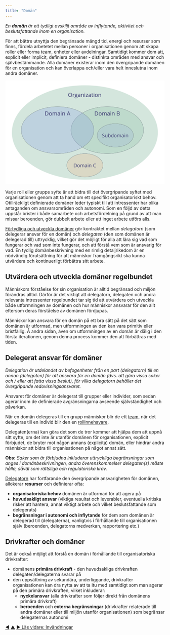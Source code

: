 ```yaml
---
title: "Domän"
---
```



_En **domän** är ett tydligt avskiljt område av inflytande, aktivitet och beslutsfattande inom en organisation._

För att bättre utnyttja den begränsade mängd tid, energi och resurser som finns, fördela arbetetet mellan personer i organisationen genom att skapa roller eller forma team, enheter eller avdelningar. Samtidigt kommer dom att, explicit eller implicit, definiera domäner - distinkta områden med ansvar och självbestämmande. Alla domäner existerar inom den övergripande domänen för en organisation och kan överlappa och/eller vara helt inneslutna inom andra domäner.

![Domäner kan överlappa och/eller vara helt inneslutna inuti andra domäner](img/driver-domain/domains-in-organizations.png)

Varje roll eller grupps syfte är att bidra till det övergripande syftet med organisationen genom att ta hand om ett specifikt organisatoriskt behov. Otillräckligt definierade domäner leder typiskt till att intressenter har olika antaganden om ansvarsområden och autonomi. Som en följd av detta uppstår brister i både samarbete och arbetsfördelning på grund av att man missar beroenden, gör dubbelt arbete eller att inget arbete utförs alls.

[Förtydliga och utveckla domäner](clarify-and-develop-domains.html) gör kontraktet mellan *delegatorn* (som delegerar ansvar för en domän) och *delegaten* (den som domänen är delegerad till) uttrycklig, vilket gör det möjligt för alla att lära sig vad som fungerar och vad som inte fungerar, och att förstå vem som är ansvarig för vad. En tydlig domänbeskrivning med en rimlig detaljrikedom är en nödvändig förutsättning för att människor framgångsrikt ska kunna utvärdera och kontinuerligt förbättra sitt arbete.

## Utvärdera och utveckla domäner regelbundet

Människors förståelse för sin organisation är alltid begränsad och miljön förändras alltid. Därför är det viktigt att delegatorn, delegaten och andra relevanta intressenter regelbundet tar sig tid att utvärdera och utveckla både utformningen av domänen och hur människor ansvarar för den allt eftersom deras förståelse av domänen fördjupas.

Människor kan ansvara för en domän på ett bra sätt på det sätt som domänen är utformad, men utformningen av den kan vara primitiv eller bristfällig. Å andra sidan, även om utformningen av en domän är dålig i den första iterationen, genom denna process kommer den att förbättras med tiden.

## Delegerat ansvar för domäner

_Delegation är utdelandet av befogenheter från en part (_delegatorn_) till en annan (_delegaten_) för att ansvara för en domän (dvs. att göra vissa saker och / eller att fatta vissa beslut), för vilka delegatorn behåller det övergripande redovisningsansvaret._

Ansvaret för domäner är delegerat till grupper eller individer, som sedan agerar inom de definierade avgränsningarna avseende självständighet och påverkan.

När en domän delegeras till en grupp människor blir de ett <a href="#" class="tooltip" title="Team: En grupp människor som samarbetar mot en gemensam drivkraft (eller mål). Vanligtvis är ett team en del av en organisation, eller så bildas det som ett samarbete mellan flera organisationer.">team</a>, när det delegeras till en individ blir den en <a href="#" class="tooltip" title="Rollinnehavare: En person som tar ansvar för en roll.">rollinnehavare</a>.

Delegaten(erna) kan göra det som de tror kommer att hjälpa dem att uppnå sitt syfte, om det inte är utanför domänen för organisationen, explicit förbjudet, de bryter mot någon annans (explicita) domän, eller hindrar andra människor att bidra till organisationen på något annat sätt.

**Obs:** *Saker som är förbjudna inkluderar uttryckliga begränsningar som anges i domänbeskrivningen, andra överenskommelser delegaten(s) måste hålla, såväl som rättsliga och regulatoriska krav.*

<a href="#" class="tooltip" title="Delegator: En individ eller grupp som delegerar ansvarigheten för en domän till andra.">Delegatorn</a> har fortfarande den övergripande ansvarigheten för domänen, allokerar **resurser** och definierar ofta:

- **organisatoriska behov** domänen är utformad för att agera på
- **huvudsakligt ansvar** (viktiga resultat och leverabler, eventuella kritiska risker att hantera, annat viktigt arbete och vilket beslutsfattande som delegerats)
- **begränsningar i autonomi och inflytande** för dem som domänen är delegerad till (delegaterna), vanligtvis i förhållande till organisationen själv (beroenden, delegatorns medverkan, rapportering etc.)

## Drivkrafter och domäner

Det är också möjligt att förstå en domän i förhållande till organisatoriska drivkrafter:

- domänens **primära drivkraft** - den huvudsakliga drivkraften delegaten/delegaterna svarar på
- den uppsättning av sekundära, underliggande, drivkrafter organisationen kan dra nytta av att ta itu med samtidigt som man agerar på den primära drivkraften, vilket inkluderar: 
    - **nyckelansvar** (alla drivkrafter som följer direkt från domänens primära drivkraft)
    - **beroenden** och **externa begränsningar** (drivkrafter relaterade till andra domäner eller till miljön utanför organisationen) som begränsar delegaternas autonomi

<div class="bottom-nav">
<a href="driver.html" title="Tillbaka till: Drivkrafter">◀</a> <a href="making-sense-of-organizations.html" title="Upp: Nyckelbegrepp för att förstå organisationer">▲</a> <a href="objection.html" title="Läs vidare: Invändningar">▶ Läs vidare: Invändningar</a>
</div>


<script type="text/javascript">
Mousetrap.bind('g n', function() {
    window.location.href = 'objection.html';
    return false;
});
</script>

